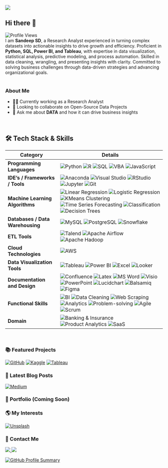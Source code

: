 ![](https://www.googleapis.com/download/storage/v1/b/kaggle-user-content/o/inbox%2F23961675%2Fceb6b65a46af8cc93f84143c1e6454bb%2FSandeep%20SD%20Data%20Portfolio%20(1).png?generation=1738856654043033&alt=media)
## Hi there 👋  
![Profile Views](https://komarev.com/ghpvc/?username=DataBells&color=green&for-the-badge&base=100)  
I am **Sandeep SD**, a Research Analyst experienced in turning complex datasets into actionable insights to drive growth and efficiency. Proficient in **Python, SQL, Power BI, and Tableau**, with expertise in data visualization, statistical analysis, predictive modeling, and process automation. Skilled in data cleaning, wrangling, and presenting insights with clarity. Committed to solving business challenges through data-driven strategies and advancing organizational goals.  
<br>
### About Me

- 👨‍💻 Currently working as a Research Analyst
- 👯 Looking to collaborate on Open-Source Data Projects
- 💬 Ask me about **DATA** and how it can drive business insights

<br>

## 🛠️ Tech Stack & Skills

| **Category**                   | **Details** |
|--------------------------------|------------|
| **Programming Languages**      | ![Python](https://img.shields.io/badge/Python-3776AB?style=for-the-badge&logo=python&logoColor=white) ![R](https://img.shields.io/badge/R-276DC3?style=for-the-badge&logo=r&logoColor=white) ![SQL](https://img.shields.io/badge/SQL-4479A1?style=for-the-badge&logo=postgresql&logoColor=white) ![VBA](https://img.shields.io/badge/VBA-217346?style=for-the-badge&logo=microsoft-excel&logoColor=white) ![JavaScript](https://img.shields.io/badge/JavaScript-F7DF1E?style=for-the-badge&logo=javascript&logoColor=black) |
| **IDE’s / Frameworks / Tools** | ![Anaconda](https://img.shields.io/badge/Anaconda-44A833?style=for-the-badge&logo=anaconda&logoColor=white) ![Visual Studio](https://img.shields.io/badge/VS%20Code-007ACC?style=for-the-badge&logo=visual-studio-code&logoColor=white) ![RStudio](https://img.shields.io/badge/RStudio-75AADB?style=for-the-badge&logo=rstudio&logoColor=white) ![Jupyter](https://img.shields.io/badge/Jupyter-F37626?style=for-the-badge&logo=jupyter&logoColor=white) ![Git](https://img.shields.io/badge/Git-F05032?style=for-the-badge&logo=git&logoColor=white) |
| **Machine Learning Algorithms** | ![Linear Regression](https://img.shields.io/badge/Linear%20Regression-008000?style=for-the-badge) ![Logistic Regression](https://img.shields.io/badge/Logistic%20Regression-FF5733?style=for-the-badge) ![KMeans Clustering](https://img.shields.io/badge/KMeans%20Clustering-3498DB?style=for-the-badge) ![Time Series Forecasting](https://img.shields.io/badge/Time%20Series%20Forecasting-9B59B6?style=for-the-badge) ![Classification](https://img.shields.io/badge/Classification-FFC300?style=for-the-badge) ![Decision Trees](https://img.shields.io/badge/Decision%20Trees-8E44AD?style=for-the-badge) |
| **Databases / Data Warehousing** | ![MySQL](https://img.shields.io/badge/MySQL-4479A1?style=for-the-badge&logo=mysql&logoColor=white) ![PostgreSQL](https://img.shields.io/badge/PostgreSQL-4169E1?style=for-the-badge&logo=postgresql&logoColor=white) ![Snowflake](https://img.shields.io/badge/Snowflake-29B5E8?style=for-the-badge&logo=snowflake&logoColor=white) |
| **ETL Tools**                  | ![Talend](https://img.shields.io/badge/Talend-318CE7?style=for-the-badge&logo=talend&logoColor=white) ![Apache Airflow](https://img.shields.io/badge/Apache%20Airflow-017CEE?style=for-the-badge&logo=apache-airflow&logoColor=white) ![Apache Hadoop](https://img.shields.io/badge/Apache%20Hadoop-66CCFF?style=for-the-badge&logo=apache-hadoop&logoColor=black) |
| **Cloud Technologies**         | ![AWS](https://img.shields.io/badge/AWS-S3%20&%20Redshift-FF9900?style=for-the-badge&logo=amazon-aws&logoColor=white) |
| **Data Visualization Tools**   | ![Tableau](https://img.shields.io/badge/Tableau-E97627?style=for-the-badge&logo=tableau&logoColor=white) ![Power BI](https://img.shields.io/badge/Power%20BI-F2C811?style=for-the-badge&logo=power-bi&logoColor=black) ![Excel](https://img.shields.io/badge/Excel-217346?style=for-the-badge&logo=microsoft-excel&logoColor=white) ![Looker](https://img.shields.io/badge/Looker-4285F4?style=for-the-badge&logo=looker&logoColor=white) |
| **Documentation and Design**   | ![Confluence](https://img.shields.io/badge/Confluence-172B4D?style=for-the-badge&logo=confluence&logoColor=white) ![Latex](https://img.shields.io/badge/Latex-008080?style=for-the-badge&logo=latex&logoColor=white) ![MS Word](https://img.shields.io/badge/MS%20Word-2B579A?style=for-the-badge&logo=microsoft-word&logoColor=white) ![Visio](https://img.shields.io/badge/MS%20Visio-3955A3?style=for-the-badge&logo=microsoft-visio&logoColor=white) ![PowerPoint](https://img.shields.io/badge/PowerPoint-B7472A?style=for-the-badge&logo=microsoft-powerpoint&logoColor=white) ![Lucidchart](https://img.shields.io/badge/Lucidchart-F6C915?style=for-the-badge&logo=lucidchart&logoColor=black) ![Balsamiq](https://img.shields.io/badge/Balsamiq-900C3F?style=for-the-badge&logo=balsamiq&logoColor=white) ![Figma](https://img.shields.io/badge/Figma-F24E1E?style=for-the-badge&logo=figma&logoColor=white) |
| **Functional Skills**          | ![BI](https://img.shields.io/badge/BI-1ABC9C?style=for-the-badge) ![Data Cleaning](https://img.shields.io/badge/Data%20Cleaning-9C27B0?style=for-the-badge) ![Web Scraping](https://img.shields.io/badge/Web%20Scraping-E91E63?style=for-the-badge) ![Analytics](https://img.shields.io/badge/Analytics-FF5733?style=for-the-badge) ![Problem-solving](https://img.shields.io/badge/Problem%20Solving-2ECC71?style=for-the-badge) ![Agile](https://img.shields.io/badge/Agile-607D8B?style=for-the-badge) ![Scrum](https://img.shields.io/badge/Scrum-FFC300?style=for-the-badge) |
| **Domain**                     | ![Banking & Insurance](https://img.shields.io/badge/Banking%20%26%20Insurance-2980B9?style=for-the-badge) ![Product Analytics](https://img.shields.io/badge/Product%20Analytics-8E44AD?style=for-the-badge) ![SaaS](https://img.shields.io/badge/SaaS-FF6347?style=for-the-badge) |



<br>

### 📚 Featured Projects
[![GitHub](https://img.shields.io/badge/GitHub-black?style=for-the-badge&logo=github&logoColor=green)](https://github.com/DataBells) [![Kaggle](https://img.shields.io/badge/Kaggle-blue?style=for-the-badge&logo=kaggle&logoColor=skyblue)](https://www.kaggle.com/sandeep1080) [![Tableau](https://img.shields.io/badge/Tableau-E97627?style=for-the-badge&logo=tableau&logoColor=Yelloa)](https://public.tableau.com/app/profile/sandeep.sd)


### 📔 Latest Blog Posts
[![Medium](https://img.shields.io/badge/Medium-black?style=for-the-badge&logo=medium&logoColor=white)](https://medium.com/@sandeepsdfranc)


### 🚀 Portfolio (Coming Soon)

### 🌎 My Interests
[![Unsplash](https://img.shields.io/badge/Unsplash-black?style=for-the-badge&logo=unsplash&logoColor=white)](https://unsplash.com/@sandeepsd)


### 📩 Contact Me
<a href="mailto:sandeepsrinivasd@gmail.com">
  <img src="https://img.shields.io/badge/Gmail-D14836?style=for-the-badge&logo=gmail&logoColor=white"/>
</a>
<a href="https://www.linkedin.com/in/s-d-sandeep/">
  <img src="https://img.shields.io/badge/LinkedIn-0077B5?style=for-the-badge&logo=linkedin&logoColor=white"/>
</a>
<br>

[![GitHub Profile Summary](https://github-profile-summary-cards.vercel.app/api/cards/repos-per-language?username=yourusername&theme=github_dark)](https://github.com/vn7n24fzkq/github-profile-summary-cards)


